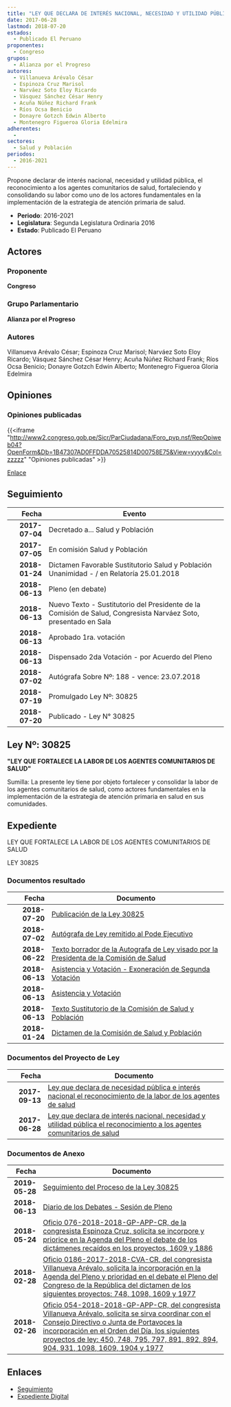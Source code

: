 ```yaml
---
title: "LEY QUE DECLARA DE INTERÉS NACIONAL, NECESIDAD Y UTILIDAD PÚBLICA EL RECONOCIMIENTO A LOS AGENTES COMUNITARIOS DE SALUD"
date: 2017-06-28
lastmod: 2018-07-20
estados: 
  - Publicado El Peruano
proponentes: 
  - Congreso
grupos: 
  - Alianza por el Progreso
autores: 
  - Villanueva Arévalo César
  - Espinoza Cruz Marisol
  - Narváez Soto Eloy Ricardo
  - Vásquez Sánchez César Henry
  - Acuña Núñez Richard Frank
  - Ríos Ocsa Benicio
  - Donayre Gotzch Edwin Alberto
  - Montenegro Figueroa Gloria Edelmira
adherentes: 
  - 
sectores: 
  - Salud y Población
periodos: 
  - 2016-2021
---
```


Propone declarar de interés nacional, necesidad y utilidad pública, el reconocimiento a los agentes comunitarios de salud, fortaleciendo y consolidando su labor como uno de los actores fundamentales en la implementación de la estrategia de atención primaria de salud.

- **Periodo**: 2016-2021
- **Legislatura**: Segunda Legislatura Ordinaria 2016
- **Estado**: Publicado El Peruano

## Actores

### Proponente

**Congreso**

### Grupo Parlamentario

**Alianza por el Progreso**

### Autores

Villanueva Arévalo César; Espinoza Cruz Marisol; Narváez Soto Eloy Ricardo; Vásquez Sánchez César Henry; Acuña Núñez Richard Frank; Ríos Ocsa Benicio; Donayre Gotzch Edwin Alberto; Montenegro Figueroa Gloria Edelmira


## Opiniones

### Opiniones publicadas

{{<iframe "http://www2.congreso.gob.pe/Sicr/ParCiudadana/Foro_pvp.nsf/RepOpiweb04?OpenForm&Db=1B47307AD0FFDDA70525814D00758E75&View=yyyy&Col=zzzzz" "Opiniones publicadas" >}}

[Enlace](http://www2.congreso.gob.pe/Sicr/ParCiudadana/Foro_pvp.nsf/RepOpiweb04?OpenForm&Db=1B47307AD0FFDDA70525814D00758E75&View=yyyy&Col=zzzzz)

## Seguimiento

| Fecha | Evento |
|------:|--------|
| **2017-07-04** | Decretado a... Salud y Población|
| **2017-07-05** | En comisión Salud y Población|
| **2018-01-24** | Dictamen Favorable Sustitutorio Salud y Población Unanimidad - / en Relatoría 25.01.2018|
| **2018-06-13** | Pleno (en debate)|
| **2018-06-13** | Nuevo Texto - Sustitutorio del Presidente de la Comisión de Salud, Congresista Narváez Soto, presentado en Sala|
| **2018-06-13** | Aprobado 1ra. votación|
| **2018-06-13** | Dispensado 2da Votación - por Acuerdo del Pleno|
| **2018-07-02** | Autógrafa Sobre Nº: 188 - vence: 23.07.2018|
| **2018-07-19** | Promulgado Ley Nº: 30825|
| **2018-07-20** | Publicado - Ley N° 30825|

## Ley Nº: 30825

**"LEY QUE FORTALECE LA LABOR DE LOS AGENTES COMUNITARIOS DE SALUD"**

Sumilla: La presente ley tiene por objeto fortalecer y consolidar la labor de los agentes comunitarios de salud, como actores fundamentales en la implementación de la estrategia de atención primaria en salud en sus comunidades.


## Expediente

LEY QUE FORTALECE LA LABOR DE LOS AGENTES COMUNITARIOS DE SALUD

LEY 30825


### Documentos resultado

| Fecha | Documento |
|------:|--------|
| **2018-07-20** | [Publicación de la Ley 30825](http://www.leyes.congreso.gob.pe/Documentos/2016_2021/ADLP/Normas_Legales/30825-LEY.pdf) |
| **2018-07-02** | [Autógrafa de Ley remitido al Pode Ejecutivo](http://www.leyes.congreso.gob.pe/Documentos/2016_2021/ADLP/Texto_Aprobado/AU0160920180702.pdf) |
| **2018-06-22** | [Texto borrador de la Autografa de Ley visado por la Presidenta de la Comisión de Salud](http://www.leyes.congreso.gob.pe/Documentos/2016_2021/Texto_Borrador_de_Autografa/BAU0160920180622.pdf) |
| **2018-06-13** | [Asistencia y Votación - Exoneración de Segunda Votación](http://www.leyes.congreso.gob.pe/Documentos/2016_2021/Asistencia_y_Votacion/Proyectos_de_Ley/Exoneracion_de_Segunda_Votacion/AVESV0160920180613.pdf) |
| **2018-06-13** | [Asistencia y Votación](http://www.leyes.congreso.gob.pe/Documentos/2016_2021/Asistencia_y_Votacion/Proyectos_de_Ley/AV0160920180613.pdf) |
| **2018-06-13** | [Texto Sustitutorio de la Comisión de Salud y Población](http://www.leyes.congreso.gob.pe/Documentos/2016_2021/Texto_Sustitutorio/Proyectos_de_Ley/TS00160920180613.pdf) |
| **2018-01-24** | [Dictamen de la Comisión de Salud y Población](http://www.leyes.congreso.gob.pe/Documentos/2016_2021/Dictamenes/Proyectos_de_Ley/01609DC21MAY20180124.pdf) |

### Documentos del Proyecto de Ley

| Fecha | Documento |
|------:|--------|
| **2017-09-13** | [Ley que declara de necesidad pública e interés nacional el reconocimiento de la labor de los agentes de salud](http://www.leyes.congreso.gob.pe/Documentos/2016_2021/Proyectos_de_Ley_y_de_Resoluciones_Legislativas/PL0188620170913.PDF) |
| **2017-06-28** | [Ley que declara de interés nacional, necesidad y utilidad pública el reconocimiento a los agentes comunitarios de salud](http://www.leyes.congreso.gob.pe/Documentos/2016_2021/Proyectos_de_Ley_y_de_Resoluciones_Legislativas/PL0160920170628.pdf) |

### Documentos de Anexo

| Fecha | Documento |
|------:|--------|
| **2019-05-28** | [Seguimiento del Proceso de la Ley 30825](http://www.leyes.congreso.gob.pe/Documentos/2016_2021/Seguimiento_de_Proyectos_de_Ley/01609PL20190528.pdf) |
| **2018-06-13** | [Diario de los Debates - Sesión de Pleno](http://www.leyes.congreso.gob.pe/Documentos/2016_2021/ADLP/Diario_Debates/30825-TDD.pdf) |
| **2018-05-24** | [Oficio 076-2018-2018-GP-APP-CR, de la congresista Espinoza Cruz, solicita se incorpore y priorice en la Agenda del Pleno el debate de los dictámenes recaídos en los proyectos, 1609 y 1886](http://www.leyes.congreso.gob.pe/Documentos/2016_2021/Oficios/Grupos_Parlamentarios/OFICIO-076-2018-2018-GP-APP-CR.pdf) |
| **2018-02-28** | [Oficio 0186-2017-2018-CVA-CR, del congresista Villanueva Arévalo, solicita la incorporación en la Agenda del Pleno y prioridad en el debate el Pleno del Congreso de la República del dictamen de los siguientes proyectos: 748, 1098, 1609 y 1977](http://www.leyes.congreso.gob.pe/Documentos/2016_2021/Oficios/Congresistas/OFICIO-0186-2017-2018-CVA-CR.pdf) |
| **2018-02-26** | [Oficio 054-2018-2018-GP-APP-CR, del congresista Villanueva Arévalo, solicita se sirva coordinar con el Consejo Directivo o Junta de Portavoces la incorporación en el Orden del Día, los siguientes proyectos de ley: 450, 748, 795, 797, 891, 892, 894, 904, 931, 1098, 1609, 1904 y 1977](http://www.leyes.congreso.gob.pe/Documentos/2016_2021/Oficios/Grupos_Parlamentarios/OFICIO-054-2018-2018-GP-APP-CR.pdf) |

## Enlaces 

- [Seguimiento](http://www2.congreso.gob.pehttp://www2.congreso.gob.pe/Sicr/TraDocEstProc/CLProLey2016.nsf/f7fff46988ca05b1052578e100829cc7/5d0128dd630417f10525814e0002a928?OpenDocument)
- [Expediente Digital](http://www2.congreso.gob.pehttp://www2.congreso.gob.pe/Sicr/TraDocEstProc/CLProLey2016.nsf/f7fff46988ca05b1052578e100829cc7/5d0128dd630417f10525814e0002a928?OpenDocument&Click=05257FB7005EB655.eb71d0cf91d8294e05256cdf006b5706/$Body/0.1C6C)
